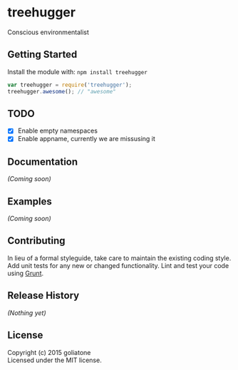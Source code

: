 # treehugger

Conscious environmentalist

## Getting Started
Install the module with: `npm install treehugger`

```javascript
var treehugger = require('treehugger');
treehugger.awesome(); // "awesome"
```

## TODO
- [x] Enable empty namespaces
- [x] Enable appname, currently we are missusing it

## Documentation
_(Coming soon)_

## Examples
_(Coming soon)_

## Contributing
In lieu of a formal styleguide, take care to maintain the existing coding style. Add unit tests for any new or changed functionality. Lint and test your code using [Grunt](http://gruntjs.com/).

## Release History
_(Nothing yet)_

## License
Copyright (c) 2015 goliatone  
Licensed under the MIT license.

